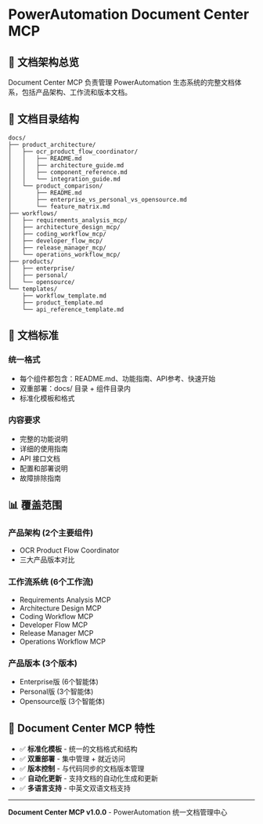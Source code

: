 # PowerAutomation Document Center MCP

## 🎯 **文档架构总览**

Document Center MCP 负责管理 PowerAutomation 生态系统的完整文档体系，包括产品架构、工作流和版本文档。

## 📁 **文档目录结构**

```
docs/
├── product_architecture/
│   ├── ocr_product_flow_coordinator/
│   │   ├── README.md
│   │   ├── architecture_guide.md
│   │   ├── component_reference.md
│   │   └── integration_guide.md
│   └── product_comparison/
│       ├── README.md
│       ├── enterprise_vs_personal_vs_opensource.md
│       └── feature_matrix.md
├── workflows/
│   ├── requirements_analysis_mcp/
│   ├── architecture_design_mcp/
│   ├── coding_workflow_mcp/
│   ├── developer_flow_mcp/
│   ├── release_manager_mcp/
│   └── operations_workflow_mcp/
├── products/
│   ├── enterprise/
│   ├── personal/
│   └── opensource/
└── templates/
    ├── workflow_template.md
    ├── product_template.md
    └── api_reference_template.md
```

## 🔧 **文档标准**

### **统一格式**
- 每个组件都包含：README.md、功能指南、API参考、快速开始
- 双重部署：docs/ 目录 + 组件目录内
- 标准化模板和格式

### **内容要求**
- 完整的功能说明
- 详细的使用指南
- API 接口文档
- 配置和部署说明
- 故障排除指南

## 📊 **覆盖范围**

### **产品架构** (2个主要组件)
- OCR Product Flow Coordinator
- 三大产品版本对比

### **工作流系统** (6个工作流)
- Requirements Analysis MCP
- Architecture Design MCP
- Coding Workflow MCP
- Developer Flow MCP
- Release Manager MCP
- Operations Workflow MCP

### **产品版本** (3个版本)
- Enterprise版 (6个智能体)
- Personal版 (3个智能体)
- Opensource版 (3个智能体)

## 🚀 **Document Center MCP 特性**

- ✅ **标准化模板** - 统一的文档格式和结构
- ✅ **双重部署** - 集中管理 + 就近访问
- ✅ **版本控制** - 与代码同步的文档版本管理
- ✅ **自动化更新** - 支持文档的自动化生成和更新
- ✅ **多语言支持** - 中英文双语文档支持

---

**Document Center MCP v1.0.0** - PowerAutomation 统一文档管理中心

